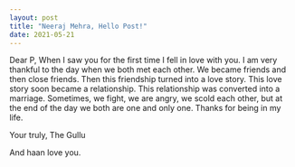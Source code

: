 ```yaml
---
layout: post
title: "Neeraj Mehra, Hello Post!"
date: 2021-05-21
---
```


Dear P,
When I saw you for the first time I fell in love with you.
I am very thankful to the day when we both met each other.
We became friends and then close friends.
Then this friendship turned into a love story.
This love story soon became a relationship.
This relationship was converted into a marriage.
Sometimes, we fight, we are angry, we scold each other, but at the end of the day we both are one and only one.
Thanks for being in my life.

Your truly,
The Gullu

And haan love you.
